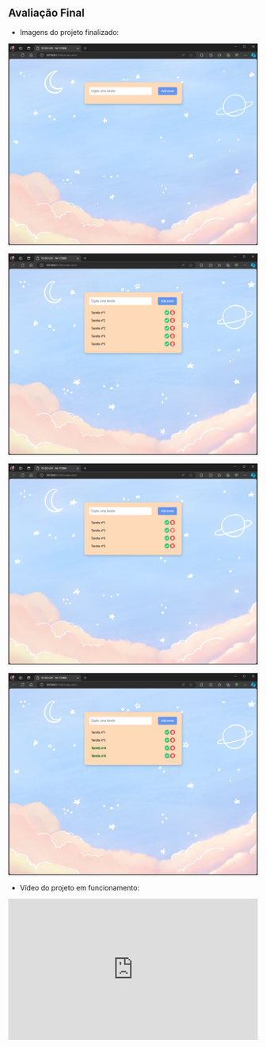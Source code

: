 ## Avaliação Final

- Imagens do projeto finalizado:

![pagina_inicial](source/pagina_inicial.png)

![tarefas_adicionadas](source/tarefas_adicionadas.png)

![tarefa_excluida](source/tarefa_excluida.png)

![tarefas_concluidas](source/tarefas_concluidas.png)

- Vídeo do projeto em funcionamento:

<div style="position: relative; padding-bottom: 56.25%; height: 0;"><iframe src="https://www.loom.com/embed/75850ca1349042aea551033247e64c1f?sid=18ac59cb-264e-4589-9dbf-1f278e73cc6f" frameborder="0" webkitallowfullscreen mozallowfullscreen allowfullscreen style="position: absolute; top: 0; left: 0; width: 100%; height: 100%;"></iframe></div>

